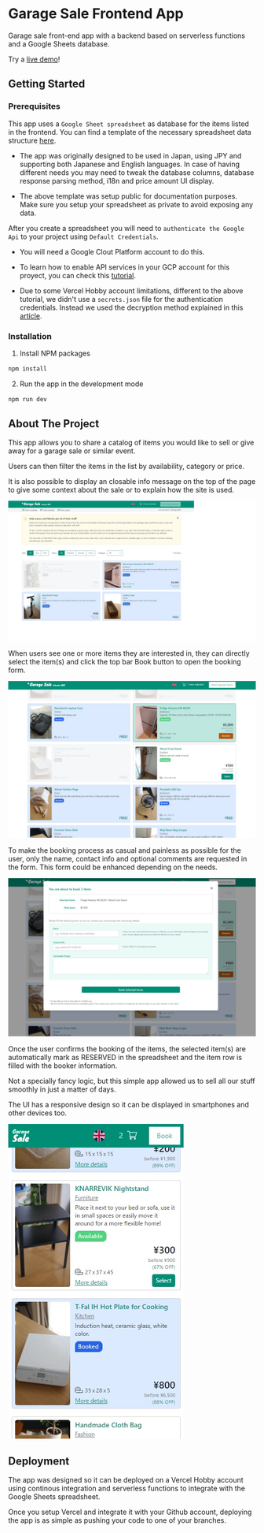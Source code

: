 # Garage Sale Frontend App

Garage sale front-end app with a backend based on serverless functions and a Google Sheets database.

Try a [live demo](https://garage-sale-fukuoka.vercel.app)!

## Getting Started

### Prerequisites

This app uses a `Google Sheet spreadsheet` as database for the items listed in the frontend. You can find a template of the necessary spreadsheet data structure [here](https://docs.google.com/spreadsheets/d/10PrpE4CrigEPi6KCo87XQ-TkUXZP7KYYsJ-Ff3CeBf0/edit?usp=sharing).

- The app was originally designed to be used in Japan, using JPY and supporting both Japanese and English languages. In case of having different needs you may need to tweak the database columns, database response parsing method, i18n and price amount UI display.

- The above template was setup public for documentation purposes. Make sure you setup your spreadsheet as private to avoid exposing any data.

After you create a spreadsheet you will need to `authenticate the Google Api` to your project using `Default Credentials`.

- You will need a Google Clout Platform account to do this.

- To learn how to enable API services in your GCP account for this proyect, you can check this [tutorial](https://www.youtube.com/watch?v=K6Vcfm7TA5U&t=294s).

- Due to some Vercel Hobby account limitations, different to the above tutorial, we didn't use a `secrets.json` file for the authentication credentials. Instead we used the decryption method explained in this [article](https://leerob.io/blog/vercel-env-variables-size-limit).

### Installation

1. Install NPM packages

```sh
npm install
```

2. Run the app in the development mode

```sh
npm run dev
```

## About The Project

This app allows you to share a catalog of items you would like to sell or give away for a garage sale or similar event.

Users can then filter the items in the list by availability, category or price.

It is also possible to display an closable info message on the top of the page to give some context about the sale or to explain how the site is used.

![Main Page](images/01.jpg?raw=true "Main Page")

When users see one or more items they are interested in, they can directly select the item(s) and click the top bar Book button to open the booking form.

![Selecting items](images/02.jpg?raw=true "Selecting items")

To make the booking process as casual and painless as possible for the user, only the name, contact info and optional comments are requested in the form. This form could be enhanced depending on the needs.

![Booking Form](images/03.jpg?raw=true "Booking Form")

Once the user confirms the booking of the items, the selected item(s) are automatically mark as RESERVED in the spreadsheet and the item row is filled with the booker information.

Not a specially fancy logic, but this simple app allowed us to sell all our stuff smoothly in just a matter of days.

The UI has a responsive design so it can be displayed in smartphones and other devices too.

![Booking Form](images/04.jpg?raw=true "Booking Form")

## Deployment

The app was designed so it can be deployed on a Vercel Hobby account using continous integration and serverless functions to integrate with the Google Sheets spreadsheet.

Once you setup Vercel and integrate it with your Github account, deploying the app is as simple as pushing your code to one of your branches.

